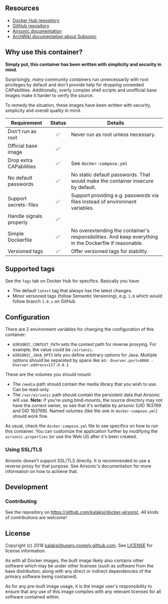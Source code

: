 ## Resources
- [Docker Hub repository](https://registry.hub.docker.com/u/kalaksi/airsonic/)
- [GitHub repository](https://github.com/kalaksi/docker-airsonic)
- [Airsonic documentation](https://airsonic.github.io/docs)
- [ArchWiki documentation about Subsonic](https://wiki.archlinux.org/index.php/Subsonic)

## Why use this container?
**Simply put, this container has been written with simplicity and security in mind.**

Surprisingly, _many_ community containers run unnecessarily with root privileges by default and don't provide help for dropping unneeded CAPabilities.
Additionally, overly complex shell scripts and unofficial base images make it harder to verify the source.

To remedy the situation, these images have been written with security, simplicity and overall quality in mind.

|Requirement              |Status|Details|
|-------------------------|:----:|-------|
|Don't run as root        |✅    | Never run as root unless necessary.|
|Official base image      |✅    | |
|Drop extra CAPabilities  |✅    | See ```docker-compose.yml``` |
|No default passwords     |✅    | No static default passwords. That would make the container insecure by default. |
|Support secrets-files    |✅    | Support providing e.g. passwords via files instead of environment variables. |
|Handle signals properly  |✅    | |
|Simple Dockerfile        |✅    | No overextending the container's responsibilities. And keep everything in the Dockerfile if reasonable. |
|Versioned tags           |✅    | Offer versioned tags for stability.|

## Supported tags
See the ```Tags``` tab on Docker Hub for specifics. Basically you have:
- The default ```latest``` tag that always has the latest changes.
- Minor versioned tags (follow Semantic Versioning), e.g. ```1.0``` which would follow branch ```1.0.x``` on GitHub.

## Configuration
There are 2 environment variables for changing the configuration of this container:
- ```AIRSONIC_CONTEXT_PATH``` sets the context path for reverse proxying. For example, the value could be ```/airsonic```.
- ```AIRSONIC_JAVA_OPTS``` lets you define arbitrary options for Java. Multiple options should be separated by space like so: ```-Dserver.port=8080 -Dserver.address=127.0.0.1```

These are the volumes you should mount:
- The ```/media``` path should contain the media library that you wish to use. Can be read-only.
- The ```/var/airsonic``` path should contain the persistent data that Airsonic will use. **Note:** if you're using bind-mounts, the source directory may not have the correct owner, so see that it's writable by airsonic (UID 163769 and GID 163769). Named volumes (like the one in ```docker-compose.yml```) should work fine.

As usual, check the ```docker-compose.yml``` file to see specifics on how to run this container.
You can customize the application further by modifying the ```airsonic.properties``` (or use the Web UI) after it's been created.

### Using SSL/TLS
Airsonic doesn't support SSL/TLS directly. It is recommended to use a reverse proxy for that purpose.
See Airsonic's documentation for more information on how to achieve that.

## Development

### Contributing
See the repository on <https://github.com/kalaksi/docker-airsonic>.
All kinds of contributions are welcome!

## License
Copyright (c) 2018 kalaksi@users.noreply.github.com. See [LICENSE](https://github.com/kalaksi/docker-airsonic/blob/master/LICENSE) for license information.  

As with all Docker images, the built image likely also contains other software which may be under other licenses (such as software from the base distribution, along with any direct or indirect dependencies of the primary software being contained).  
  
As for any pre-built image usage, it is the image user's responsibility to ensure that any use of this image complies with any relevant licenses for all software contained within.

